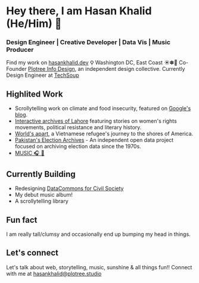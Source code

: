 # Hey there, I am Hasan Khalid (He/Him) 👋

### Design Engineer | Creative Developer | Data Vis | Music Producer
Find my work on [hasankhalid.dev](https://hasankhalid.dev/)
⚲ Washington DC, East Coast ☀️✽🍂
Co-Founder [Plotree Info Design](https://plotree.studio/), an independent design collective.
Currently Design Engineer at [TechSoup](https://www.techsoup.org/)

## Highlited Work
- Scrollytelling work on climate and food insecurity, featured on [Google's blog](https://blog.google/technology/ai/google-data-commons-ai/).
- [Interactive archives of Lahore](https://archive.lums.edu.pk/interactives/home) featuring stories on women's rights movements, political resistance and literary history.
- [World's apart](https://maikimle.com/), a Vietnamese refugee's journey to the shores of America.
- [Pakistan's Election Archives](https://elections.plotree.fun/) - An independent open data project focused on archiving election data since the 1970s.
- [MUSIC 🎧 🎹](https://open.spotify.com/artist/25EwXpRGFy61qsVC13PAp1?si=vmow3-cGSVCy_tEHkUfdzg)

## Currently Building
- Redesigning [DataCommons for Civil Society](https://datacommons.techsoup.org/)
- My debut music album!
- A scrollytelling library

## Fun fact
I am really tall/clumsy and occasionally end up bumping my head in things.

## Let's connect
Let's talk about web, storytelling, music, sunshine & all things fun!! Connect with me at [hasankhalid@plotree.studio](mailto:hasankhalid@plotree.studio)

<!--
**hasankhalid/hasankhalid** is a ✨ _special_ ✨ repository because its `README.md` (this file) appears on your GitHub profile.

Here are some ideas to get you started:

- 🔭 I’m currently working on ...
- 🌱 I’m currently learning ...
- 👯 I’m looking to collaborate on ...
- 🤔 I’m looking for help with ...
- 💬 Ask me about ...
- 📫 How to reach me: ...
- 😄 Pronouns: ...
- ⚡ Fun fact: ...
-->
